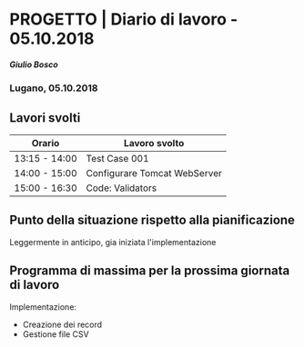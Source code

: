 

# PROGETTO | Diario di lavoro - 05.10.2018
##### Giulio Bosco
### Lugano, 05.10.2018

## Lavori svolti


|Orario        |Lavoro svolto                 |
|--------------|------------------------------|
|13:15 - 14:00 |Test Case 001          |
|14:00 - 15:00 |Configurare Tomcat WebServer     |
|15:00 - 16:30 |Code: Validators|


##  Punto della situazione rispetto alla pianificazione
Leggermente in anticipo, gia iniziata l'implementazione

## Programma di massima per la prossima giornata di lavoro
Implementazione: 
 - Creazione dei record 
 - Gestione file CSV